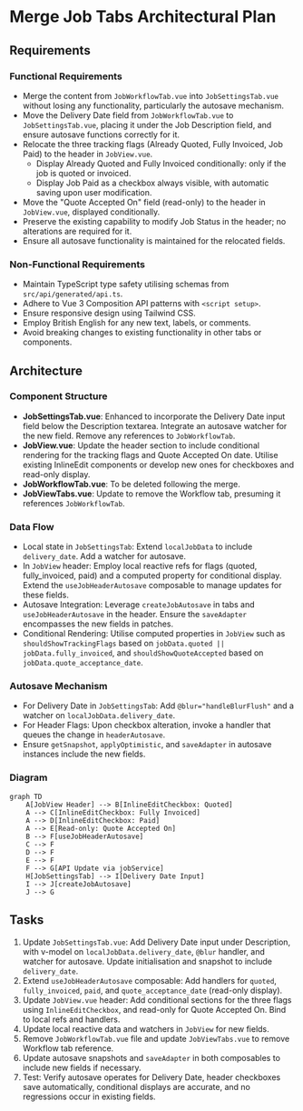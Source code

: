 # Merge Job Tabs Architectural Plan

## Requirements

### Functional Requirements

- Merge the content from `JobWorkflowTab.vue` into `JobSettingsTab.vue` without losing any functionality, particularly the autosave mechanism.
- Move the Delivery Date field from `JobWorkflowTab.vue` to `JobSettingsTab.vue`, placing it under the Job Description field, and ensure autosave functions correctly for it.
- Relocate the three tracking flags (Already Quoted, Fully Invoiced, Job Paid) to the header in `JobView.vue`.
  - Display Already Quoted and Fully Invoiced conditionally: only if the job is quoted or invoiced.
  - Display Job Paid as a checkbox always visible, with automatic saving upon user modification.
- Move the "Quote Accepted On" field (read-only) to the header in `JobView.vue`, displayed conditionally.
- Preserve the existing capability to modify Job Status in the header; no alterations are required for it.
- Ensure all autosave functionality is maintained for the relocated fields.

### Non-Functional Requirements

- Maintain TypeScript type safety utilising schemas from `src/api/generated/api.ts`.
- Adhere to Vue 3 Composition API patterns with `<script setup>`.
- Ensure responsive design using Tailwind CSS.
- Employ British English for any new text, labels, or comments.
- Avoid breaking changes to existing functionality in other tabs or components.

## Architecture

### Component Structure

- **JobSettingsTab.vue**: Enhanced to incorporate the Delivery Date input field below the Description textarea. Integrate an autosave watcher for the new field. Remove any references to `JobWorkflowTab`.
- **JobView.vue**: Update the header section to include conditional rendering for the tracking flags and Quote Accepted On date. Utilise existing InlineEdit components or develop new ones for checkboxes and read-only display.
- **JobWorkflowTab.vue**: To be deleted following the merge.
- **JobViewTabs.vue**: Update to remove the Workflow tab, presuming it references `JobWorkflowTab`.

### Data Flow

- Local state in `JobSettingsTab`: Extend `localJobData` to include `delivery_date`. Add a watcher for autosave.
- In `JobView` header: Employ local reactive refs for flags (quoted, fully_invoiced, paid) and a computed property for conditional display. Extend the `useJobHeaderAutosave` composable to manage updates for these fields.
- Autosave Integration: Leverage `createJobAutosave` in tabs and `useJobHeaderAutosave` in the header. Ensure the `saveAdapter` encompasses the new fields in patches.
- Conditional Rendering: Utilise computed properties in `JobView` such as `shouldShowTrackingFlags` based on `jobData.quoted || jobData.fully_invoiced`, and `shouldShowQuoteAccepted` based on `jobData.quote_acceptance_date`.

### Autosave Mechanism

- For Delivery Date in `JobSettingsTab`: Add `@blur="handleBlurFlush"` and a watcher on `localJobData.delivery_date`.
- For Header Flags: Upon checkbox alteration, invoke a handler that queues the change in `headerAutosave`.
- Ensure `getSnapshot`, `applyOptimistic`, and `saveAdapter` in autosave instances include the new fields.

### Diagram

```mermaid
graph TD
    A[JobView Header] --> B[InlineEditCheckbox: Quoted]
    A --> C[InlineEditCheckbox: Fully Invoiced]
    A --> D[InlineEditCheckbox: Paid]
    A --> E[Read-only: Quote Accepted On]
    B --> F[useJobHeaderAutosave]
    C --> F
    D --> F
    E --> F
    F --> G[API Update via jobService]
    H[JobSettingsTab] --> I[Delivery Date Input]
    I --> J[createJobAutosave]
    J --> G
```

## Tasks

1. Update `JobSettingsTab.vue`: Add Delivery Date input under Description, with v-model on `localJobData.delivery_date`, `@blur` handler, and watcher for autosave. Update initialisation and snapshot to include `delivery_date`.
2. Extend `useJobHeaderAutosave` composable: Add handlers for `quoted`, `fully_invoiced`, `paid`, and `quote_acceptance_date` (read-only display).
3. Update `JobView.vue` header: Add conditional sections for the three flags using `InlineEditCheckbox`, and read-only for Quote Accepted On. Bind to local refs and handlers.
4. Update local reactive data and watchers in `JobView` for new fields.
5. Remove `JobWorkflowTab.vue` file and update `JobViewTabs.vue` to remove Workflow tab reference.
6. Update autosave snapshots and `saveAdapter` in both composables to include new fields if necessary.
7. Test: Verify autosave operates for Delivery Date, header checkboxes save automatically, conditional displays are accurate, and no regressions occur in existing fields.
